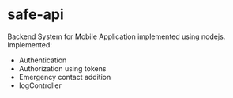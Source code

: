 # safe-api
Backend System for Mobile Application implemented using nodejs.
Implemented:
- Authentication
- Authorization using tokens
- Emergency contact addition
- logController
